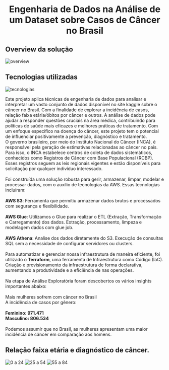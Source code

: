 
<h1 align="center">Engenharia de Dados na Análise de um Dataset sobre Casos de Câncer no Brasil</h1>

## Overview da solução
![overview](https://github.com/GustavoGuarany/projeto-data-cancer/assets/126171692/e38434da-aa19-413e-88d1-d3985557dc1f)

## Tecnologias utilizadas
![tecnologias](https://github.com/GustavoGuarany/projeto-data-cancer/assets/126171692/126abbeb-0cee-48bb-919e-cee85c142437)


Este projeto aplica técnicas de engenharia de dados para analisar e interpretar um vasto conjunto de dados disponível no site kaggle sobre o câncer no Brasil. Com a finalidade de explorar a incidência de casos, relação faixa etária/óbitos por câncer e outros. A análise de dados pode ajudar a responder questões cruciais na área médica, contribuindo para políticas de saúde mais eficazes e melhores práticas de tratamento. Com um enfoque específico na doença do câncer, este projeto tem o potencial de influenciar positivamente a prevenção, diagnóstico e tratamento.<br>
O governo brasileiro, por meio do Instituto Nacional do Câncer (INCA), é responsável pela geração de estimativas relacionadas ao câncer no país. Para isso, o INCA estabelece centros de coleta de dados sistemáticos, conhecidos como Registros de Câncer com Base Populacional (RCBP). Esses registros seguem as leis regionais vigentes e estão disponíveis para solicitação por qualquer indivíduo interessado.<br>
<br>
Foi construída uma solução robusta para gerir, armazenar, limpar, modelar e processar dados, com o auxílio de tecnologias da AWS. Essas tecnologias incluíram:<br>
<br>
**AWS S3**: Ferramenta que permitiu armazenar dados brutos e processados com segurança e flexibilidade.<br>
<br>
**AWS Glue**: Utilizamos o Glue para realizar o ETL (Extração, Transformação e Carregamento) dos dados. Extração, processamento, limpeza e modelagem dados com glue job.<br>
<br>
**AWS Athena**: Analise dos dados diretamente do S3. Execução de consultas SQL sem a necessidade de configurar servidores ou clusters.<br>
<br>
Para automatizar e gerenciar nossa infraestrutura de maneira eficiente, foi utilizado o **Terraform**, uma ferramenta de Infraestrutura como Código (IaC). Criação e provisionamento da infraestrutura de forma declarativa, aumentando a produtividade e a eficiência de nas operações.<br>
<br>
Na etapa de Análise Exploratória foram descobertos os vários insights importantes abaixo:<br>
<br>
Mais mulheres sofrem com câncer no Brasil<br>
A incidência de casos por gênero:<br>
<br>
**Feminino: 971.471**<br>
**Masculino: 806.534**<br>   
Podemos assumir que no Brasil, as mulheres apresentam uma maior incidência de câncer em comparação aos homens.

## Relação faixa etária e diagnóstico de câncer.
![0 a 24](https://github.com/GustavoGuarany/projeto-data-cancer/assets/126171692/9734d253-d1ca-4b41-bbe6-bf67941140bb)
![25 a 54](https://github.com/GustavoGuarany/projeto-data-cancer/assets/126171692/cf684047-8bd7-4cc7-ad25-9ecf5d5fbbe7)
![55 a 84](https://github.com/GustavoGuarany/projeto-data-cancer/assets/126171692/414ce18b-4608-4209-9649-f8921b2661d4)



